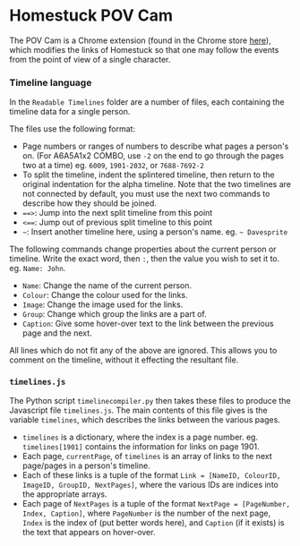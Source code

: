 # Homestuck POV Cam

The POV Cam is a Chrome extension (found in the Chrome store [here](https://chrome.google.com/webstore/detail/homestuck-pov-cam/amojmegbfaaookabgifgaiblfdlgapoj)), which modifies the links of Homestuck so that one may follow the events from the point of view of a single character.

### Timeline language

In the `Readable Timelines` folder are a number of files, each containing the timeline data for a single person.

The files use the following format:

 * Page numbers or ranges of numbers to describe what pages a person's on.
   (For A6A5A1x2 COMBO, use `-2` on the end to go through the pages two at a time)
   eg. `6009`, `1901-2032`, or `7688-7692-2`
 * To split the timeline, indent the splintered timeline, then return to the original indentation for the alpha timeline.
   Note that the two timelines are not connected by default, you must use the next two commands to describe how they should be joined.
 * `==>`: Jump into the next split timeline from this point
 * `<==`: Jump out of previous split timeline to this point
 * `~`: Insert another timeline here, using a person's name.
   eg. `~ Davesprite`

The following commands change properties about the current person or timeline.
Write the exact word, then `:`, then the value you wish to set it to.
eg. `Name: John`.

 * `Name`: Change the name of the current person.
 * `Colour`: Change the colour used for the links.
 * `Image`: Change the image used for the links.
 * `Group`: Change which group the links are a part of.
 * `Caption`: Give some hover-over text to the link between the previous page and the next.

All lines which do not fit any of the above are ignored.
This allows you to comment on the timeline, without it effecting the resultant file.

### `timelines.js`

The Python script `timelinecompiler.py` then takes these files to produce the Javascript file `timelines.js`.
The main contents of this file gives is the variable `timelines`, which describes the links between the various pages.

 * `timelines` is a dictionary, where the index is a page number.
   eg. `timelines[1901]` contains the information for links on page 1901.
 * Each page, `currentPage`, of `timelines` is an array of links to the next page/pages in a person's timeline.
 * Each of these links is a tuple of the format
   `Link = [NameID, ColourID, ImageID, GroupID, NextPages]`,
   where the various IDs are indices into the appropriate arrays.
 * Each page of `NextPages` is a tuple of the format
   `NextPage = [PageNumber, Index, Caption]`,
   where `PageNumber` is the number of the next page, `Index` is the index of (put better words here), and `Caption` (if it exists) is the text that appears on hover-over.